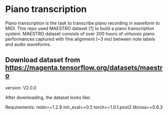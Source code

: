 
# Piano transcription

Piano transcription is the task to transcribe piano recording in waveform to MIDI. This repo used MAESTRO dataset [1] to build a piano transcription system. MAESTRO dataset consists of over 200 hours of virtuosic piano performances captured with fine alignment (~3 ms) between note labels and audio waveforms.


## Download dataset from https://magenta.tensorflow.org/datasets/maestro
version: V2.0.0

After downloading, the dataset looks like:



Requirements:
mido==1.2.9
mir_eval==0.5
torch==1.0.1.post2
librosa==0.6.3